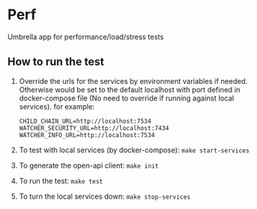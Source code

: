 # Perf

Umbrella app for performance/load/stress tests

## How to run the test
1. Override the urls for the services by environment variables if needed. Otherwise would be set to the default localhost with port defined in docker-compose file (No need to override if running against local services). for example:
    ```
    CHILD_CHAIN_URL=http://localhost:7534
    WATCHER_SECURITY_URL=http://localhost:7434
    WATCHER_INFO_URL=http://localhost:7534
    ```

1. To test with local services (by docker-compose): `make start-services`
1. To generate the open-api client: `make init`
1. To run the test: `make test`
1. To turn the local services down: `make stop-services`
